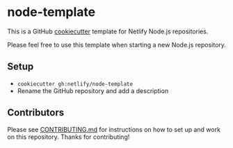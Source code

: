 # node-template

This is a GitHub [cookiecutter](https://cookiecutter.readthedocs.io/en/1.7.2/installation.html) template for Netlify Node.js repositories.

Please feel free to use this template when starting a new Node.js repository.

## Setup

- `cookiecutter gh:netlify/node-template`
- Rename the GitHub repository and add a description

## Contributors

Please see [CONTRIBUTING.md](./CONTRIBUTING.md) for instructions on how to set up and work on this repository. Thanks
for contributing!
